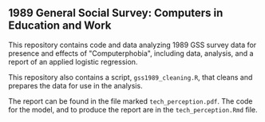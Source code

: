## 1989 General Social Survey: Computers in Education and Work

This repository contains code and data analyzing 1989 GSS survey data for presence and effects of "Computerphobia", including data, analysis, and a report of an applied logistic regression.

This repository also contains a script, `gss1989_cleaning.R`, that cleans and prepares the data for use in the analysis.

The report can be found in the file marked `tech_perception.pdf`. The code for the model, and to produce the report are in the `tech_perception.Rmd` file.
